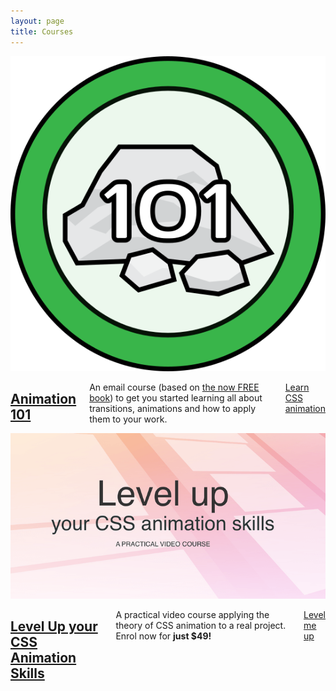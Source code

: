 ```yaml
---
layout: page
title: Courses
---
```


<div class="row">
  <article class="course">
    <div class="course-image two columns">
      <a href="/courses/animation-101/"><img src="/images/courses/animation_101/badge.svg" alt="CSS Animation 101"></a>
    </div>
    <div class="course-details four columns">
      <h2><a href="/courses/animation-101/">Animation 101</a></h2>
      <p>An email course (based on <a href="http://eepurl.com/dPELWj">the now FREE book</a>) to get you started learning all about transitions, animations and how to apply them to your work.</p>
      <p class="button"><a href="/courses/animation-101/">Learn CSS animation</a></p>
    </div>
  </article>
  <article class="course">
    <div class="course-image two columns">
      <a href="http://courses.cssanimation.rocks/p/level-up"><img src="/images/courses/levelup/cover2.png" alt="Level Up your CSS Animation Skills"></a>
    </div>
    <div class="course-details four columns">
      <h2><a href="http://courses.cssanimation.rocks/p/level-up">Level Up your CSS Animation Skills</a></h2>
      <p>A practical video course applying the theory of CSS animation to a real project. Enrol now for <strong>just $49!</strong></p>
      <p class="button"><a href="http://courses.cssanimation.rocks/p/level-up">Level me up</a></p>
    </div>
  </article>
</div>
